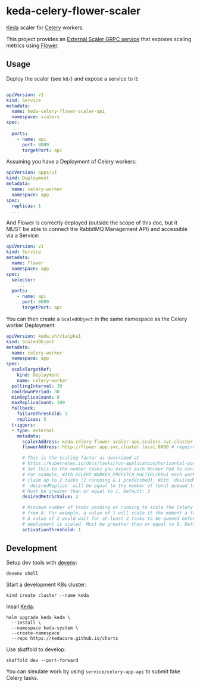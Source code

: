 keda-celery-flower-scaler
=========================

[Keda](https://keda.sh/docs/latest/scalers/external) scaler for [Celery](https://docs.celeryq.dev/) workers.

This project provides an [External Scaler GRPC service](https://keda.sh/docs/2.8/concepts/external-scalers/)
that exposes scaling metrics using [Flower](https://flower.readthedocs.io).


Usage
-----

Deploy the scaler (see `k8/`) and expose a service to it:

```yaml

apiVersion: v1
kind: Service
metadata:
  name: keda-celery-flower-scaler-api
  namespace: scalers
spec:
  ...
  ports:
    - name: api
      port: 8000
      targetPort: api
```

Assuming you have a Deployment of Celery workers:

```yaml
apiVersion: apps/v1
kind: Deployment
metadata:
  name: celery-worker
  namespace: app
spec:
  replicas: 1
  ...
```

And Flower is correctly deployed (outside the scope of this doc, but it MUST be
able to connect the RabbitMQ Management API) and accessible via a Service:

```yaml
apiVersion: v1
kind: Service
metadata:
  name: flower
  namespace: app
spec:
  selector:
    ...
  ports:
    - name: api
      port: 8000
      targetPort: api
```

You can then create a `ScaledObject` in the same namespace as the Celery worker
Deployment:


```yaml
apiVersion: keda.sh/v1alpha1
kind: ScaledObject
metadata:
  name: celery-worker
  namespace: app
spec:
  scaleTargetRef:
    kind: Deployment
    name: celery-worker
  pollingInterval: 30
  cooldownPeriod: 30
  minReplicaCount: 0
  maxReplicaCount: 100
  fallback:
    failureThreshold: 3
    replicas: 5
  triggers:
  - type: external
    metadata:
      scalerAddress: keda-celery-flower-scaler-api.scalers.svc.cluster.local:8000
      flowerAddress: http://flower.app.svc.cluster.local:8000 # required

      # This is the scaling factor as described at
      # https://kubernetes.io/docs/tasks/run-application/horizontal-pod-autoscale/#algorithm-details
      # Set this to the number tasks you expect each Worker Pod to consume on average.
      # For example, With CELERY_WORKER_PREFETCH_MULTIPLIER=1 each worker can
      # claim up to 2 tasks (1 runnning & 1 prefetched). With `desiredMetricValue: 2`
      # `desiredReplias` will be equal to the number of total queued tasks.
      # Must be greater than or equal to 1. Default: 2
      desiredMetricValue: 2

      # Minimum number of tasks pending or running to scale the Celery Deployment
      # from 0. For example, a value of 1 will scale it the moment a task is queued.
      # A value of 2 would wait for at-least 2 tasks to be queued before the
      # deployment is scaled. Must be greather than or equal to 0. Default: 1
      activationThreshold: 1
```

Development
-----------

Setup dev tools with [devenv](https://devenv.sh/getting-started/):

```shell
devenv shell
```

Start a development K8s cluster:

```shell
kind create cluster --name keda
```

Insall [Keda](https://keda.sh/docs/2.8/deploy/):

```shell
helm upgrade keda keda \
  --install \
  --namespace keda-system \
  --create-namespace
  --repo https://kedacore.github.io/charts
```

Use skaffold to develop:

```shell
skaffold dev --port-forward
```

You can simulate work by using `service/celery-app-api` to submit fake Celery
tasks.
